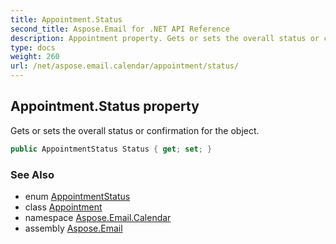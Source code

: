 ```yaml
---
title: Appointment.Status
second_title: Aspose.Email for .NET API Reference
description: Appointment property. Gets or sets the overall status or confirmation for the object
type: docs
weight: 260
url: /net/aspose.email.calendar/appointment/status/
---
```

## Appointment.Status property

Gets or sets the overall status or confirmation for the object.

```csharp
public AppointmentStatus Status { get; set; }
```

### See Also

* enum [AppointmentStatus](../../appointmentstatus/)
* class [Appointment](../)
* namespace [Aspose.Email.Calendar](../../appointment/)
* assembly [Aspose.Email](../../../)


